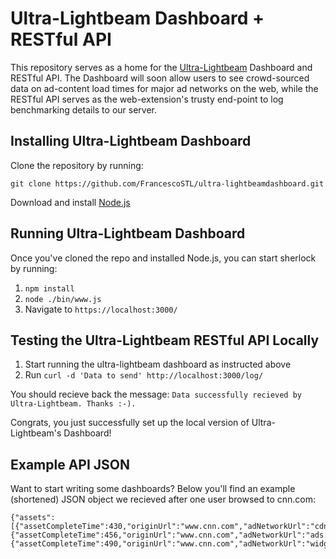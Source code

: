 # Ultra-Lightbeam Dashboard + RESTful API
This repository serves as a home for the [Ultra-Lightbeam](https://github.com/FrancescoSTL/Ultra-Lightbeam) Dashboard and RESTful API. The Dashboard will soon allow users to see crowd-sourced data on ad-content load times for major ad networks on the web, while the RESTful API serves as the web-extension's trusty end-point to log benchmarking details to our server. 

## Installing Ultra-Lightbeam Dashboard

Clone the repository by running:

```
git clone https://github.com/FrancescoSTL/ultra-lightbeamdashboard.git
```

Download and install [Node.js](https://nodejs.org/en/download/)

## Running Ultra-Lightbeam Dashboard

Once you've cloned the repo and installed Node.js, you can start sherlock by running:

1. `npm install`
2. `node ./bin/www.js`
3. Navigate to `https://localhost:3000/`

## Testing the Ultra-Lightbeam RESTful API Locally

1. Start running the ultra-lightbeam dashboard as instructed above
2. Run `curl -d 'Data to send' http://localhost:3000/log/`

You should recieve back the message: `Data successfully recieved by Ultra-Lightbeam. Thanks :-).`

Congrats, you just successfully set up the local version of Ultra-Lightbeam's Dashboard!

## Example API JSON

Want to start writing some dashboards? Below you'll find an example (shortened) JSON object we recieved after one user browsed to cnn.com:
```
{"assets":[{"assetCompleteTime":430,"originUrl":"www.cnn.com","adNetworkUrl":"cdn.krxd.net","assetType":"script","fileSize":"16385"},{"assetCompleteTime":456,"originUrl":"www.cnn.com","adNetworkUrl":"ads.rubiconproject.com","assetType":"script","fileSize":"22247"},{"assetCompleteTime":490,"originUrl":"www.cnn.com","adNetworkUrl":"widgets.outbrain.com","assetType":"script","fileSize":"20006"}]}
```